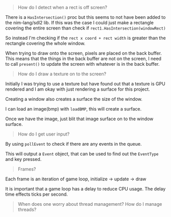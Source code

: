 > How do I detect when a rect is off screen?

There is a ``HasIntersection()`` proc but this seems to not have been added to the nim-lang/sdl2 lib. If this was the case I could just make a rectangle covering the entire screen than check if 
``rect1.HasIntersection(windowRect)``

So instead I'm checking if the ``rect x coord + rect width`` is greater than the rectangle covering the whole window.  

When trying to draw onto the screen, pixels are placed on the back buffer. This means that the things in the back buffer are not on the screen, I need to call ``present()`` to update the screen with whatever is in the back buffer.

> How do I draw a texture on to the screen?

Initially I was trying to use a texture but have found out that a texture is GPU rendered and I am okay with just rendering a surface for this project.

Creating a window also creates a surface the size of the window.

I can load an image(bmp) with ``loadBMP``, this will create a surface.

Once we have the image, just blit that image surface on to the window surface.

> How do I get user input?

By using ``pollEvent`` to check if there are any events in the queue.

This will output a ``Event`` object, that can be used to find out the ``EventType`` and key pressed.

> Frames?

Each frame is an iteration of game loop, initialize -> update -> draw

It is important that a game loop has a delay to reduce CPU usage. The delay time effects ticks per second.

> When does one worry about thread management?
> How do I manage threads?
